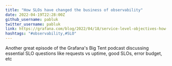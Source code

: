 ```yaml
---
title: "How SLOs have changed the business of observability"
date: 2022-04-19T22:28:00Z
github_username: pabluk
twitter_username: pabluk
link: https://grafana.com/blog/2022/04/18/service-level-objectives-how-slos-have-changed-the-business-of-observability/
hashtags: "#observability,#SLO"
---
```

Another great episode of the Grafana's Big Tent podcast discussing essential SLO questions like requests vs uptime, good SLOs, error budget, etc

